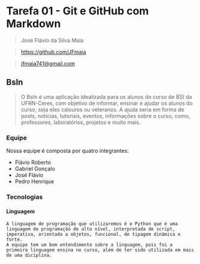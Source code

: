 # Tarefa 01 - Git e GitHub com Markdown
> José Flávio da Silva Maia

> https://github.com/JFmaia

> jfmaia741@gmail.com

## BsIn
> O BsIn é uma aplicação idealizada para os alunos do curso de BSI da UFRN-Ceres, com objetivo de informar, ensinar e ajudar os alunos do curso, seja eles calouros ou veteranos. A ajuda seria em forma de posts, notícias, tutoriais, eventos,  informações sobre o curso, como, professores, laboratórios, projetos e muito mais. 

### Equipe

Nossa equipe é composta por quatro integrantes:

- Flávio Roberto
- Gabriel Gonçalo
- José Flávio
- Pedro Henrique
  
### Tecnologias

#### Linguagem

    A linguagem de programação que utilizaremos é o Python que é uma linguagem de programação de alto nível, interpretada de script, imperativa, orientada a objetos, funcional, de tipagem dinâmica e forte.
    A equipe tem um bom entendimento sobre a linguagem, pois foi a primeira linguagem ensina no curso, além de ter sido utilizada em mais de uma diciplina.











